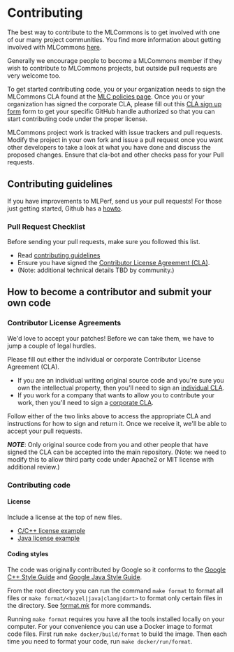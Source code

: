 # Contributing

The best way to contribute to the MLCommons is to get involved with one of our many project communities. You find more information about getting involved with MLCommons [here](https://mlcommons.org/en/get-involved/#getting-started). 

Generally we encourage people to become a MLCommons member if they wish to contribute to MLCommons projects, but outside pull requests are very welcome too.

To get started contributing code, you or your organization needs to sign the MLCommons CLA found at the [MLC policies page](https://mlcommons.org/en/policies/). Once you or your organization has signed the corporate CLA, please fill out this [CLA sign up form](https://forms.gle/Ew1KkBVpyeJDuRw67) form to get your specific GitHub handle authorized so that you can start contributing code under the proper license.

MLCommons project work is tracked with issue trackers and pull requests. Modify the project in your own fork and issue a pull request once you want other developers to take a look at what you have done and discuss the proposed changes. Ensure that cla-bot and other checks pass for your Pull requests.

## Contributing guidelines

If you have improvements to MLPerf, send us your pull requests! For those
just getting started, Github has a [howto](https://help.github.com/articles/using-pull-requests/).

### Pull Request Checklist

Before sending your pull requests, make sure you followed this list.

- Read [contributing guidelines](CONTRIBUTING.md)
- Ensure you have signed the [Contributor License Agreement (CLA)](https://cla.developers.google.com/).
- (Note: additional technical details TBD by community.)

## How to become a contributor and submit your own code

### Contributor License Agreements

We'd love to accept your patches! Before we can take them, we have to jump a couple of legal hurdles.

Please fill out either the individual or corporate Contributor License Agreement (CLA).

  * If you are an individual writing original source code and you're sure you own the intellectual property, then you'll need to sign an [individual CLA](https://code.google.com/legal/individual-cla-v1.0.html).
  * If you work for a company that wants to allow you to contribute your work, then you'll need to sign a [corporate CLA](https://code.google.com/legal/corporate-cla-v1.0.html).

Follow either of the two links above to access the appropriate CLA and instructions for how to sign and return it. Once we receive it, we'll be able to accept your pull requests.

***NOTE***: Only original source code from you and other people that have signed the CLA can be accepted into the main repository. (Note: we need to modify this to allow third party code under Apache2 or MIT license with additional review.)

### Contributing code

#### License

Include a license at the top of new files.

*   [C/C++ license example](https://github.com/mlperf/policies/blob/master/license_example.cpp)
*   [Java license example](https://github.com/mlperf/policies/blob/master/license_example.cpp)

#### Coding styles

The code was originally contributed by Google so it conforms to the
[Google C++ Style Guide](https://google.github.io/styleguide/cppguide.html) and
[Google Java Style Guide](https://google.github.io/styleguide/javaguide.html).

From the root directory you can run the command `make format` to format all files or `make format/<bazel|java|clang|dart>` to format only certain files in the directory.
See [format.mk](tools/formatter/format.mk) for more commands.

Running `make format` requires you have all the tools installed locally on your computer.
For your convenience you can use a Docker image to format code files.
First run `make docker/build/format` to build the image. Then each time you need to format your code, run `make docker/run/format`.
